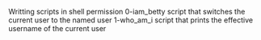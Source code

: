 Writting scripts in shell permission
0-iam_betty script that switches the current user to the named user
1-who_am_i script that prints the effective username of the current user
